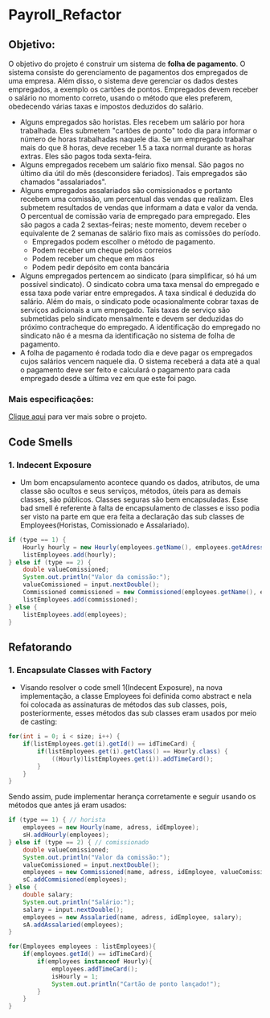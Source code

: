 # Payroll_Refactor

## Objetivo:
O objetivo do projeto é construir um sistema de **folha de pagamento**. O sistema consiste do
gerenciamento de pagamentos dos empregados de uma empresa. Além disso, o sistema deve
gerenciar os dados destes empregados, a exemplo os cartões de pontos. Empregados devem receber
o salário no momento correto, usando o método que eles preferem, obedecendo várias taxas e
impostos deduzidos do salário.
* Alguns empregados são horistas. Eles recebem um salário por hora trabalhada. Eles
submetem "cartões de ponto" todo dia para informar o número de horas trabalhadas naquele
dia. Se um empregado trabalhar mais do que 8 horas, deve receber 1.5 a taxa normal
durante as horas extras. Eles são pagos toda sexta-feira.
* Alguns empregados recebem um salário fixo mensal. São pagos no último dia útil do mês
(desconsidere feriados). Tais empregados são chamados "assalariados".
* Alguns empregados assalariados são comissionados e portanto recebem uma comissão, um
percentual das vendas que realizam. Eles submetem resultados de vendas que informam a
data e valor da venda. O percentual de comissão varia de empregado para empregado. Eles
são pagos a cada 2 sextas-feiras; neste momento, devem receber o equivalente de 2 semanas
de salário fixo mais as comissões do período.
  * Empregados podem escolher o método de pagamento.
  * Podem receber um cheque pelos correios
  * Podem receber um cheque em mãos
  * Podem pedir depósito em conta bancária
* Alguns empregados pertencem ao sindicato (para simplificar, só há um possível sindicato).
O sindicato cobra uma taxa mensal do empregado e essa taxa pode variar entre
empregados. A taxa sindical é deduzida do salário. Além do mais, o sindicato pode
ocasionalmente cobrar taxas de serviços adicionais a um empregado. Tais taxas de serviço
são submetidas pelo sindicato mensalmente e devem ser deduzidas do próximo
contracheque do empregado. A identificação do empregado no sindicato não é a mesma da
identificação no sistema de folha de pagamento.
* A folha de pagamento é rodada todo dia e deve pagar os empregados cujos salários vencem
naquele dia. O sistema receberá a data até a qual o pagamento deve ser feito e calculará o
pagamento para cada empregado desde a última vez em que este foi pago.

### Mais especificações:

[Clique aqui](https://github.com/bruninhaltorres/Projeto_De_Software/tree/main/Especifica%C3%A7%C3%B5es) para ver mais sobre o projeto.

## Code Smells
### 1. Indecent Exposure
* Um bom encapsulamento acontece quando os dados, atributos, de uma classe são ocultos e seus serviços, métodos, úteis para as demais classes, são públicos. Classes seguras são bem encapsuladas. Esse bad smell é referente à falta de encapsulamento de classes e isso podia ser visto na parte em que era feita a declaração das sub classes de Employees(Horistas, Comissionado e Assalariado).
```java
if (type == 1) {
    Hourly hourly = new Hourly(employees.getName(), employees.getAdress(), employees.getMethodPayment(), employees.getId());                    
    listEmployees.add(hourly);
} else if (type == 2) {
    double valueComissioned;
    System.out.println("Valor da comissão:");
    valueComissioned = input.nextDouble();
    Commissioned commissioned = new Commissioned(employees.getName(), employees.getAdress(), employees.getMethodPayment(), employees.getId(), valueComissioned);
    listEmployees.add(commissioned);
} else {
    listEmployees.add(employees);
}
```

## Refatorando
### 1. Encapsulate Classes with Factory
* Visando resolver o code smell 1(Indecent Exposure), na nova implementação, a classe Employees foi definida como abstract e nela foi colocada as assinaturas de métodos das sub classes, pois, posteriormente, esses métodos das sub classes eram usados por meio de casting:
```java
for(int i = 0; i < size; i++) {
    if(listEmployees.get(i).getId() == idTimeCard) {
        if(listEmployees.get(i).getClass() == Hourly.class) {
            ((Hourly)listEmployees.get(i)).addTimeCard(); 
        }
    }
}
```
Sendo assim, pude implementar herança corretamente e seguir usando os métodos que antes já eram usados:
```java
if (type == 1) { // horista
    employees = new Hourly(name, adress, idEmployee);
    sH.addHourly(employees);
} else if (type == 2) { // comissionado
    double valueComissioned;
    System.out.println("Valor da comissão:");
    valueComissioned = input.nextDouble();
    employees = new Commissioned(name, adress, idEmployee, valueComissioned);
    sC.addCommisioned(employees);
} else {
    double salary;
    System.out.println("Salário:");
    salary = input.nextDouble();
    employees = new Assalaried(name, adress, idEmployee, salary);
    sA.addAssalaried(employees);
}
```
```java
for(Employees employees : listEmployees){
    if(employees.getId() == idTimeCard){
        if(employees instanceof Hourly){
            employees.addTimeCard();
            isHourly = 1;
            System.out.println("Cartão de ponto lançado!");
        }
    }
} 
